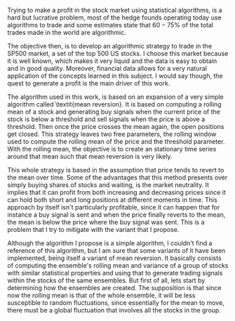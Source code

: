 Trying to make a profit in the stock market using statistical algorithms, is a hard but lucrative problem, most of the hedge founds operating today use algorithms to trade and some estimates state that $60-75$% of the total trades made in the world are algorithmic. 

The objective then, is to develop an algorithmic strategy to trade in the SP500 market, a set of the top 500 US stocks. I choose this market because it is well known, which makes it very liquid and the data is easy to obtain and in good quality. Moreover, financial data allows for a very natural application of the concepts learned in this subject. I would say though, the quest to generate a profit is the main driver of this work.


The algorithm used in this work, is based on an expansion of a very simple algorithm called \textit{mean reversion}. It is based on computing a rolling mean of a stock and generating buy signals when the current price of the stock is below a threshold and sell signals when the price is above a threshold. Then once the price crosses the mean again, the open positions get closed. This strategy leaves two free parameters, the rolling window used to compute the rolling mean of the price and the threshold parameter. With the rolling mean, the objective is to create an stationary time series around that mean such that mean reversion is very likely.


This whole strategy is based in the assumption that price tends to revert to the mean over time. Some of the advantages that this method presents over simply buying shares of stocks and waiting, is the market neutrality. It implies that it can profit from both increasing and decreasing prices since it can hold both short and long positions at different moments in time. 
This approach by itself isn't particularly profitable, since it can happen that for instance a buy signal is sent and when the price finally reverts to the mean, the mean is below the price where the buy signal was sent. This is a problem that I try to mitigate with the variant that I propose. 


Although the algorithm I propose is a simple algorithm, I couldn't find a reference of this algorithm, but I am sure that some variants of it have been implemented, being itself a variant of mean reversion. It basically consists of computing the ensemble's rolling mean and variance of a group of stocks with similar statistical properties and using that to generate trading signals within the stocks of the same ensembles. But first of all, lets start by determining how the ensembles are created. The supposition is that since now the rolling mean is that of the whole ensemble, it will be less susceptible to random fluctuations, since essentially for the mean to move, there must be a global fluctuation that involves all the stocks in the group.

